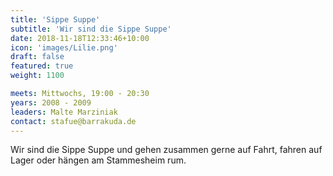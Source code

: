 ```yaml
---
title: 'Sippe Suppe'
subtitle: 'Wir sind die Sippe Suppe'
date: 2018-11-18T12:33:46+10:00
icon: 'images/Lilie.png'
draft: false
featured: true
weight: 1100

meets: Mittwochs, 19:00 - 20:30
years: 2008 - 2009
leaders: Malte Marziniak
contact: stafue@barrakuda.de
---
```


Wir sind die Sippe Suppe und gehen zusammen gerne auf Fahrt, fahren auf Lager oder hängen am Stammesheim rum.
